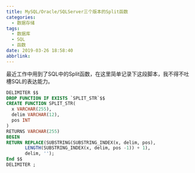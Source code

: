 ```yaml
---
title: MySQL/Oracle/SQLServer三个版本的Split函数
categories:
  - 数据存储
tags:
  - 数据库
  - SQL
  - 函数
date: 2019-03-26 18:58:40
abbrlink:
---
```

最近工作中用到了SQL中的Split函数，在这里简单记录下这段脚本，我不得不吐槽SQL的表达能力。
```SQL
DELIMITER $$  
DROP FUNCTION IF EXISTS `SPLIT_STR`$$ 
CREATE FUNCTION SPLIT_STR(
  x VARCHAR(255),
  delim VARCHAR(12),
  pos INT
)
RETURNS VARCHAR(255)
BEGIN
RETURN REPLACE(SUBSTRING(SUBSTRING_INDEX(x, delim, pos),
       LENGTH(SUBSTRING_INDEX(x, delim, pos -1)) + 1),
       delim, '');
End $$
DELIMITER ; 
```

